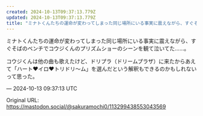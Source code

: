 ```yaml
---
created: 2024-10-13T09:37:13.779Z
updated: 2024-10-13T09:37:13.779Z
title: "ミナトくんたちの運命が変わってしまった同じ場所にいる事実に震えながら、すぐそばの[...]"
---
```


<p>ミナトくんたちの運命が変わってしまった同じ場所にいる事実に震えながら、すぐそばのベンチでコウジくんのプリズムショーのシーンを観て泣いてた……。</p><p>コウジくんは他の曲も歌えたけど、ドリプラ（ドリームプラザ）に来たからあえて「ハート♥イロ♥トリドリ〜ム」を選んだという解釈もできるのかもしれないって思った。</p>

&mdash; 2024-10-13 09:37:13 UTC

Original URL: https://mastodon.social/@sakuramochi0/113299438553043569
